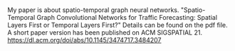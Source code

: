 # 
My paper is about spatio-temporal graph neural networks. "Spatio-Temporal Graph Convolutional Networks for Traffic Forecasting: Spatial Layers First or Temporal Layers First?" Details can be found on the pdf file.
A short paper version has been published on ACM SIGSPATIAL 21. https://dl.acm.org/doi/abs/10.1145/3474717.3484207

